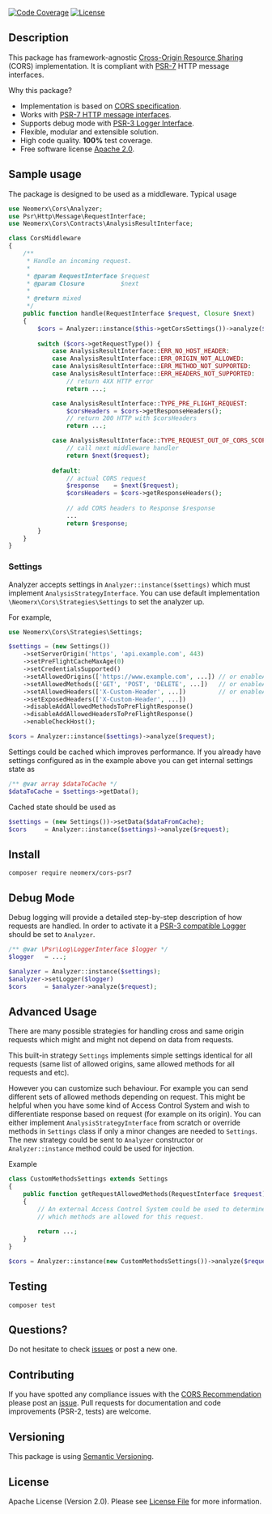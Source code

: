 [![Code Coverage](https://scrutinizer-ci.com/g/neomerx/cors-psr7/badges/coverage.png?b=master)](https://scrutinizer-ci.com/g/neomerx/cors-psr7/?branch=master)
[![License](https://img.shields.io/packagist/l/neomerx/cors-psr7.svg)](https://packagist.org/packages/neomerx/cors-psr7)

## Description

This package has framework-agnostic [Cross-Origin Resource Sharing](http://www.w3.org/TR/cors/) (CORS) implementation. It is compliant with [PSR-7](http://www.php-fig.org/psr/psr-7/) HTTP message interfaces.

Why this package?

- Implementation is based on [CORS specification](http://www.w3.org/TR/cors/).
- Works with [PSR-7 HTTP message interfaces](http://www.php-fig.org/psr/psr-7/).
- Supports debug mode with [PSR-3 Logger Interface](http://www.php-fig.org/psr/psr-3/).
- Flexible, modular and extensible solution.
- High code quality. **100%** test coverage.
- Free software license [Apache 2.0](LICENSE).

## Sample usage

The package is designed to be used as a middleware. Typical usage

```php
use Neomerx\Cors\Analyzer;
use Psr\Http\Message\RequestInterface;
use Neomerx\Cors\Contracts\AnalysisResultInterface;

class CorsMiddleware
{
    /**
     * Handle an incoming request.
     *
     * @param RequestInterface $request
     * @param Closure          $next
     *
     * @return mixed
     */
    public function handle(RequestInterface $request, Closure $next)
    {
        $cors = Analyzer::instance($this->getCorsSettings())->analyze($request);
        
        switch ($cors->getRequestType()) {
            case AnalysisResultInterface::ERR_NO_HOST_HEADER:
            case AnalysisResultInterface::ERR_ORIGIN_NOT_ALLOWED:
            case AnalysisResultInterface::ERR_METHOD_NOT_SUPPORTED:
            case AnalysisResultInterface::ERR_HEADERS_NOT_SUPPORTED:
                // return 4XX HTTP error
                return ...;

            case AnalysisResultInterface::TYPE_PRE_FLIGHT_REQUEST:
                $corsHeaders = $cors->getResponseHeaders();
                // return 200 HTTP with $corsHeaders
                return ...;

            case AnalysisResultInterface::TYPE_REQUEST_OUT_OF_CORS_SCOPE:
                // call next middleware handler
                return $next($request);
            
            default:
                // actual CORS request
                $response    = $next($request);
                $corsHeaders = $cors->getResponseHeaders();
                
                // add CORS headers to Response $response
                ...
                return $response;
        }
    }
}
```

### Settings

Analyzer accepts settings in `Analyzer::instance($settings)` which must implement `AnalysisStrategyInterface`. You can use default implementation `\Neomerx\Cors\Strategies\Settings` to set the analyzer up.

For example,

```php
use Neomerx\Cors\Strategies\Settings;

$settings = (new Settings())
    ->setServerOrigin('https', 'api.example.com', 443)
    ->setPreFlightCacheMaxAge(0)
    ->setCredentialsSupported()
    ->setAllowedOrigins(['https://www.example.com', ...]) // or enableAllOriginsAllowed()
    ->setAllowedMethods(['GET', 'POST', 'DELETE', ...])   // or enableAllMethodsAllowed()
    ->setAllowedHeaders(['X-Custom-Header', ...])         // or enableAllHeadersAllowed()
    ->setExposedHeaders(['X-Custom-Header', ...])
    ->disableAddAllowedMethodsToPreFlightResponse()
    ->disableAddAllowedHeadersToPreFlightResponse()
    ->enableCheckHost();

$cors = Analyzer::instance($settings)->analyze($request);
```

Settings could be cached which improves performance. If you already have settings configured as in the example above you can get internal settings state as

```php
/** @var array $dataToCache */
$dataToCache = $settings->getData();
```

Cached state should be used as

```php
$settings = (new Settings())->setData($dataFromCache);
$cors     = Analyzer::instance($settings)->analyze($request);
```

## Install

```
composer require neomerx/cors-psr7
```

## Debug Mode

Debug logging will provide a detailed step-by-step description of how requests are handled. In order to activate it a [PSR-3 compatible Logger](http://www.php-fig.org/psr/psr-3/) should be set to `Analyzer`.

```php
/** @var \Psr\Log\LoggerInterface $logger */
$logger   = ...;

$analyzer = Analyzer::instance($settings);
$analyzer->setLogger($logger)
$cors     = $analyzer->analyze($request);
```

## Advanced Usage

There are many possible strategies for handling cross and same origin requests which might and might not depend on data from requests.

This built-in strategy `Settings` implements simple settings identical for all requests (same list of allowed origins, same allowed methods for all requests and etc).

However you can customize such behaviour. For example you can send different sets of allowed methods depending on request. This might be helpful when you have some kind of Access Control System and wish to differentiate response based on request (for example on its origin). You can either implement `AnalysisStrategyInterface` from scratch or override methods in `Settings` class if only a minor changes are needed to `Settings`. The new strategy could be sent to `Analyzer` constructor or `Analyzer::instance` method could be used for injection.

Example

```php
class CustomMethodsSettings extends Settings
{
    public function getRequestAllowedMethods(RequestInterface $request): string
    {
        // An external Access Control System could be used to determine
        // which methods are allowed for this request.
        
        return ...;
    }
}

$cors = Analyzer::instance(new CustomMethodsSettings())->analyze($request);
```

## Testing

```
composer test
```

## Questions?

Do not hesitate to check [issues](https://github.com/neomerx/cors-psr7/issues) or post a new one.

## Contributing

If you have spotted any compliance issues with the [CORS Recommendation](http://www.w3.org/TR/cors/) please post an [issue](https://github.com/neomerx/cors-psr7/issues). Pull requests for documentation and code improvements (PSR-2, tests) are welcome.

## Versioning

This package is using [Semantic Versioning](http://semver.org/).

## License

Apache License (Version 2.0). Please see [License File](LICENSE) for more information.
